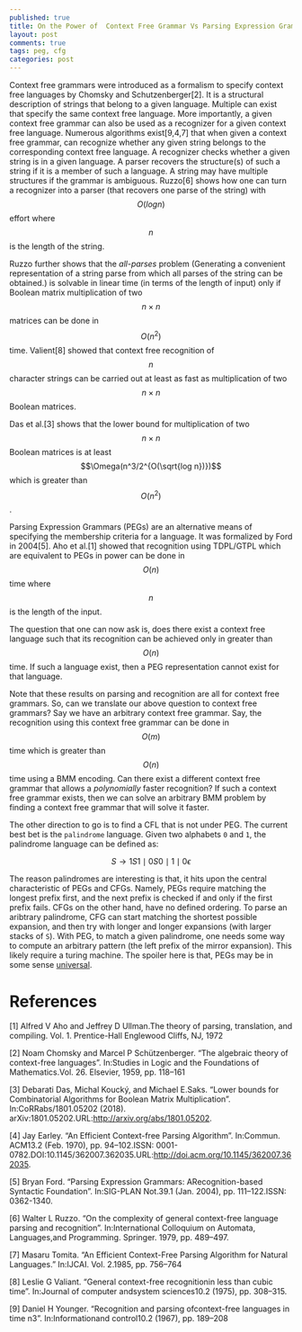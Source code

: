 ```yaml
---
published: true
title: On the Power of  Context Free Grammar Vs Parsing Expression Grammars -- Current Status
layout: post
comments: true
tags: peg, cfg
categories: post
---
```


Context free grammars were introduced as a formalism to specify context free languages by Chomsky and 
Schutzenberger[2]. It is a structural description of strings
that belong to a given language. Multiple  can exist that specify the same
context free language.  More importantly, a given context free grammar can also be used as a recognizer for a given context free language.
Numerous algorithms exist[9,4,7]
that when given a context free grammar, can recognize whether any given string belongs to the corresponding
context free language. A recognizer checks whether a given string is in a given language. A parser recovers
the structure(s) of such a string if it is a member of such a language. A string may have
multiple structures if the grammar is ambiguous. Ruzzo[6] shows
how one can turn a recognizer into a parser (that recovers one parse of the string)
with $$O(log n)$$ effort where $$n$$ is the length of the string.

Ruzzo further shows that the *all-parses* problem (Generating
a convenient representation of a string parse from which all parses of the string can be
obtained.) is solvable in linear time (in terms of the length of input) only if Boolean
matrix multiplication of two $$n\times n$$ matrices can be done in $$O(n^2)$$ time.
Valient[8] showed that context free recognition of $$n$$ character strings can be carried
out at least as fast as multiplication of two $$n\times n$$ Boolean matrices.

Das et al.[3] shows that the lower bound for multiplication
of two $$n\times n$$ Boolean matrices is at least $$\Omega(n^3/2^{O(\sqrt{log n})})$$ which is
greater than $$O(n^2)$$.

Parsing Expression Grammars (PEGs) are an alternative means of specifying the membership
criteria for a language. It was formalized by Ford in 2004[5].
Aho et al.[1] showed that recognition using TDPL/GTPL which are equivalent
to PEGs in power can be done in $$O(n)$$ time where $$n$$ is the length of the input.

The question that one can now ask is, does there exist a context free language such that its recognition can be
achieved only in greater than $$O(n)$$ time. If such a language exist, then a PEG representation
cannot exist for that language.

Note that these results on parsing and recognition are all for context free grammars. So, can we translate our
above question to context free grammars? Say we have an arbitrary context free grammar. Say, the recognition using this 
context free grammar
can  be done in $$O(m)$$ time which is greater than $$O(n)$$ time using a BMM encoding. Can
there exist a different context free grammar that allows a *polynomially* faster recognition? If such a
context free grammar exists, then we can solve an arbitrary BMM problem by finding a context free grammar that will solve
it faster.

The other direction to go is to find a CFL that is not under PEG. The current best bet is the `palindrome` language.
Given two alphabets `0` and `1`, the palindrome language can be defined as:


$$S\rightarrow 1S1\mid 0S0\mid 1\mid 0\epsilon$$

The reason palindromes are interesting is that, it hits upon the central characteristic of PEGs and CFGs. Namely,
PEGs require matching the longest prefix first, and the next prefix is checked if and only if the first prefix fails. CFGs
on the other hand, have no defined ordering. To parse an aribtrary palindrome, CFG can start matching the shortest possible
expansion, and then try with longer and longer expansions (with larger stacks of `S`). With PEG, to match a given palindrome,
one needs some way to compute an arbitrary pattern (the left prefix of the mirror expansion). This likely require a turing
machine. The spoiler here is that, PEGs may be in some sense [universal](https://arxiv.org/abs/1902.08272).

# References

[1] Alfred V Aho and Jeffrey D Ullman.The theory of parsing, translation, and compiling. Vol. 1. Prentice-Hall Englewood Cliffs, NJ, 1972

[2] Noam Chomsky and Marcel P Schützenberger. “The algebraic theory of context-free languages”. In:Studies in Logic and the Foundations of Mathematics.Vol. 26. Elsevier, 1959, pp. 118–161

[3] Debarati Das, Michal Koucký, and Michael E.Saks. “Lower bounds for Combinatorial Algorithms for Boolean Matrix Multiplication”. In:CoRRabs/1801.05202 (2018). arXiv:1801.05202.URL:http://arxiv.org/abs/1801.05202.

[4] Jay Earley. “An Efficient Context-free Parsing Algorithm”. In:Commun. ACM13.2 (Feb. 1970), pp. 94–102.ISSN: 0001-0782.DOI:10.1145/362007.362035.URL:http://doi.acm.org/10.1145/362007.362035.

[5] Bryan Ford. “Parsing Expression Grammars: ARecognition-based Syntactic Foundation”. In:SIG-PLAN Not.39.1 (Jan. 2004), pp. 111–122.ISSN: 0362-1340.

[6] Walter L  Ruzzo.  “On  the  complexity  of  general context-free language parsing and recognition”. In:International Colloquium on Automata, Languages,and Programming. Springer. 1979, pp. 489–497.

[7] Masaru Tomita. “An Efficient Context-Free Parsing Algorithm for Natural Languages.” In:IJCAI. Vol. 2.1985, pp. 756–764

[8] Leslie G Valiant. “General context-free recognitionin less than cubic time”. In:Journal of computer andsystem sciences10.2 (1975), pp. 308–315.

[9] Daniel  H  Younger.  “Recognition  and  parsing  ofcontext-free languages in time n3”. In:Informationand control10.2 (1967), pp. 189–208
